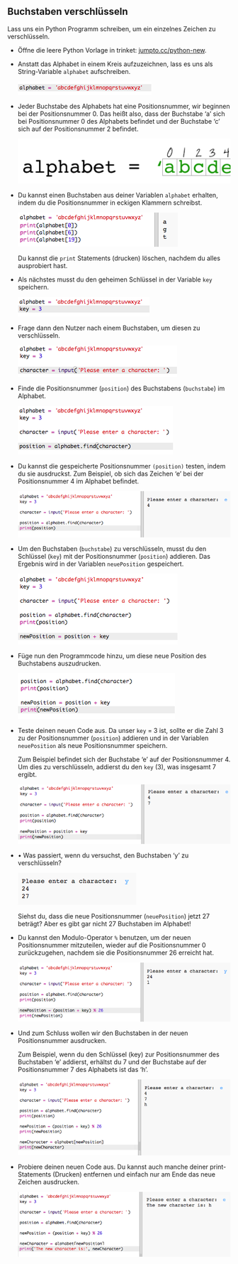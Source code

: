 ## Buchstaben verschlüsseln

Lass uns ein Python Programm schreiben, um ein einzelnes Zeichen zu verschlüsseln.

+ Öffne die leere Python Vorlage in trinket: <a href="http://jumpto.cc/python-new" target="_blank">jumpto.cc/python-new</a>.

+ Anstatt das Alphabet in einem Kreis aufzuzeichnen, lass es uns als String-Variable `alphabet` aufschreiben.
    
    ![screenshot](images/messages-alphabet.png)

+ Jeder Buchstabe des Alphabets hat eine Positionsnummer, wir beginnen bei der Positionsnummer 0. Das heißt also, dass der Buchstabe ‘a’ sich bei Positionsnummer 0 des Alphabets befindet und der Buchstabe ‘c’ sich auf der Positionsnummer 2 befindet.
    
    ![screenshot](images/messages-array.png)

+ Du kannst einen Buchstaben aus deiner Variablen `alphabet` erhalten, indem du die Positionsnummer in eckigen Klammern schreibst.
    
    ![screenshot](images/messages-alphabet-array.png)
    
    Du kannst die `print` Statements (drucken) löschen, nachdem du alles ausprobiert hast.

+ Als nächstes musst du den geheimen Schlüssel in der Variable `key` speichern.
    
    ![screenshot](images/messages-key.png)

+ Frage dann den Nutzer nach einem Buchstaben, um diesen zu verschlüsseln.
    
    ![screenshot](images/messages-character.png)

+ Finde die Positionsnummer (`position`) des Buchstabens (`buchstabe`) im Alphabet.
    
    ![screenshot](images/messages-position.png)

+ Du kannst die gespeicherte Positionsnummer `(position)` testen, indem du sie ausdruckst. Zum Beispiel, ob sich das Zeichen ‘e’ bei der Positionsnummer 4 im Alphabet befindet.
    
    ![screenshot](images/messages-position-test.png)

+ Um den Buchstaben (`buchstabe`) zu verschlüsseln, musst du den Schlüssel (`key`) mit der Positionsnummer (`position`) addieren. Das Ergebnis wird in der Variablen `neuePosition` gespeichert.
    
    ![screenshot](images/messages-newposition.png)

+ Füge nun den Programmcode hinzu, um diese neue Position des Buchstabens auszudrucken.
    
    ![screenshot](images/messages-newposition-print.png)

+ Teste deinen neuen Code aus. Da unser `key` = 3 ist, sollte er die Zahl 3 zu der Positionsnummer (`position`) addieren und in der Variablen `neuePosition` als neue Positionsnummer speichern.
    
    Zum Beispiel befindet sich der Buchstabe ‘e’ auf der Positionsnummer 4. Um dies zu verschlüsseln, addierst du den `key` (3), was insgesamt 7 ergibt.
    
    ![screenshot](images/messages-newposition-test.png)

+ • Was passiert, wenn du versuchst, den Buchstaben ‘y’ zu verschlüsseln?
    
    ![screenshot](images/messages-modulus-bug.png)
    
    Siehst du, dass die neue Positionsnummer (`neuePosition`) jetzt 27 beträgt? Aber es gibt gar nicht 27 Buchstaben im Alphabet!

+ Du kannst den Modulo-Operator `%` benutzen, um der neuen Positionsnummer mitzuteilen, wieder auf die Positionsnummer 0 zurückzugehen, nachdem sie die Positionsnummer 26 erreicht hat.
    
    ![screenshot](images/messages-modulus.png)

+ Und zum Schluss wollen wir den Buchstaben in der neuen Positionsnummer ausdrucken.
    
    Zum Beispiel, wenn du den Schlüssel (key) zur Positionsnummer des Buchstaben ‘e’ addierst, erhältst du 7 und der Buchstabe auf der Positionsnummer 7 des Alphabets ist das ‘h’.
    
    ![screenshot](images/messages-newcharacter.png)

+ Probiere deinen neuen Code aus. Du kannst auch manche deiner print-Statements (Drucken) entfernen und einfach nur am Ende das neue Zeichen ausdrucken.
    
    ![screenshot](images/messages-enc-test.png)